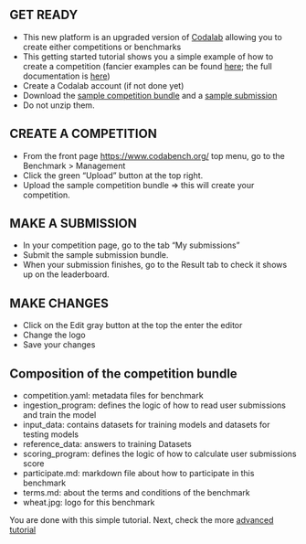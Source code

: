 ## GET READY

- This new platform is an upgraded version of [Codalab](https://competitions.codalab.org/) allowing you to create either competitions or benchmarks
- This getting started tutorial shows you a simple example of how to create a competition (fancier examples can be found [here](https://github.com/codalab/competitions-v2/tree/codabench/sample_bundle/src/tests/functional/test_files/AutoWSL_sample); the full documentation is [here](https://github.com/codalab/competitions-v2/wiki))
- Create a Codalab account (if not done yet)
- Download the [sample competition bundle](https://github.com/codalab/competitions-v2/tree/develop/docs/competition.zip) and a [sample submission](https://github.com/codalab/competitions-v2/tree/develop/docs/submission.zip)
- Do not unzip them.

## CREATE A COMPETITION

- From the front page https://www.codabench.org/ top menu, go to the Benchmark > Management
- Click the green “Upload” button at the top right.
- Upload the sample competition bundle => this will create your competition.

## MAKE A SUBMISSION

- In your competition page, go to the tab “My submissions”
- Submit the sample submission bundle.
- When your submission finishes, go to the Result tab to check it shows up on the leaderboard.

## MAKE CHANGES

- Click on the Edit gray button at the top the enter the editor
- Change the logo
- Save your changes

## Composition of the competition bundle

- competition.yaml: metadata files for benchmark
- ingestion_program: defines the logic of how to read user submissions and train the model
- input_data: contains datasets for training models and datasets for testing models
- reference_data: answers to training Datasets
- scoring_program: defines the logic of how to calculate user submissions score
- participate.md: markdown file about how to participate in this benchmark
- terms.md: about the terms and conditions of the benchmark
- wheat.jpg: logo for this benchmark

You are done with this simple tutorial.
Next, check the more [advanced tutorial](https://github.com/codalab/competitions-v2/tree/develop/docs/tutorial)

